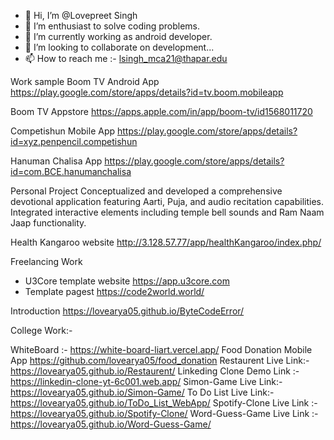- 👋 Hi, I’m @Lovepreet Singh
- 👀 I’m enthusiast to solve coding problems.
- 🌱 I’m currently working as android developer.
- 💞️ I’m looking to collaborate on development...
- 📫 How to reach me :- lsingh_mca21@thapar.edu

Work sample
Boom TV Android App https://play.google.com/store/apps/details?id=tv.boom.mobileapp

Boom TV Appstore https://apps.apple.com/in/app/boom-tv/id1568011720

Competishun Mobile App https://play.google.com/store/apps/details?id=xyz.penpencil.competishun

Hanuman Chalisa App https://play.google.com/store/apps/details?id=com.BCE.hanumanchalisa

Personal Project Conceptualized and developed a comprehensive devotional application featuring Aarti, Puja, and audio recitation capabilities. Integrated interactive elements including temple bell sounds and Ram Naam Jaap functionality.

Health Kangaroo website http://3.128.57.77/app/healthKangaroo/index.php/

Freelancing Work 
- U3Core template website https://app.u3core.com
- Template pagest https://code2world.world/


Introduction https://lovearya05.github.io/ByteCodeError/

College Work:- 

WhiteBoard :- https://white-board-liart.vercel.app/
Food Donation Mobile App https://github.com/lovearya05/food_donation
Restaurent Live Link:- https://lovearya05.github.io/Restaurent/
Linkeding Clone Demo Link :- https://linkedin-clone-yt-6c001.web.app/
Simon-Game Live Link:- https://lovearya05.github.io/Simon-Game/
To Do List Live Link:- https://lovearya05.github.io/ToDo_List_WebApp/
Spotify-Clone Live Link :- https://lovearya05.github.io/Spotify-Clone/
Word-Guess-Game Live Link :-https://lovearya05.github.io/Word-Guess-Game/

